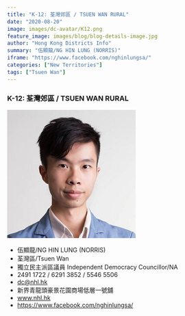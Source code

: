 ```yaml
---
title: "K-12: 荃灣郊區 / TSUEN WAN RURAL"
date: "2020-08-20"
image: images/dc-avatar/K12.png
feature_image: images/blog/blog-details-image.jpg
author: "Hong Kong Districts Info"
summary: "伍顯龍/NG HIN LUNG (NORRIS)"
iframe: "https://www.facebook.com/nghinlungsa/"
categories: ["New Territories"]
tags: ["Tsuen Wan"]
---
```


### K-12: 荃灣郊區 / TSUEN WAN RURAL  
![](/images/dc-avatar/K12.png)  

 - 伍顯龍/NG HIN LUNG (NORRIS)  
 - 荃灣區/Tsuen Wan  
 - 獨立民主派區議員 Independent Democracy Councillor/NA  
 - 2491 1722 / 6291 3852 / 5546 5506  
 - dc@nhl.hk  
 - 新界青龍頭豪景花園商場低層一號舖  
 - www.nhl.hk  
 - https://www.facebook.com/nghinlungsa/
